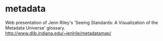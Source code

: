 metadata
========

Web presentation of Jenn Riley's 'Seeing Standards: A Visualization of the Metadata Universe' glossary. http://www.dlib.indiana.edu/~jenlrile/metadatamap/
